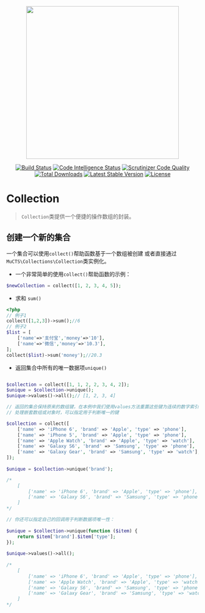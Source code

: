 <p align="center"><img src="https://images.mucts.com/image/exp_def_white.png" width="400"></p>
<p align="center">
    <a href="https://scrutinizer-ci.com/g/mucts/collections"><img src="https://scrutinizer-ci.com/g/mucts/collections/badges/build.png" alt="Build Status"></a>
    <a href="https://scrutinizer-ci.com/g/mucts/collections"><img src="https://scrutinizer-ci.com/g/mucts/collections/badges/code-intelligence.svg" alt="Code Intelligence Status"></a>
    <a href="https://scrutinizer-ci.com/g/mucts/collections"><img src="https://scrutinizer-ci.com/g/mucts/collections/badges/quality-score.png" alt="Scrutinizer Code Quality"></a>
    <a href="https://packagist.org/packages/mucts/collections"><img src="https://poser.pugx.org/mucts/collections/d/total.svg" alt="Total Downloads"></a>
    <a href="https://packagist.org/packages/mucts/collections"><img src="https://poser.pugx.org/mucts/collections/v/stable.svg" alt="Latest Stable Version"></a>
    <a href="https://packagist.org/packages/mucts/collections"><img src="https://poser.pugx.org/mucts/collections/license.svg" alt="License"></a>
</p>

# Collection #

> `Collection`类提供一个便捷的操作数组的封装。

## 创建一个新的集合 ##

一个集合可以使用`collect()`帮助函数基于一个数组被创建 或者直接通过`MuCTS\Collections\Collection`类实例化。

- 一个非常简单的使用`collect()`帮助函数的示例：

```php
$newCollection = collect([1, 2, 3, 4, 5]);
```

- 求和 `sum()`

```php
<?php
// 例子1
collect([1,2,3])->sum();//6
// 例子2
$list = [
    ['name'=>'支付宝','money'=>'10'],
    ['name'=>'微信','money'=>'10.3'],
];
collect($list)->sum('money');//20.3
```

- 返回集合中所有的唯一数据项`unique()`

```php

$collection = collect([1, 1, 2, 2, 3, 4, 2]);
$unique = $collection->unique();
$unique->values()->all();// [1, 2, 3, 4]

// 返回的集合保持原来的数组键，在本例中我们使用values方法重置这些键为连续的数字索引。
// 处理嵌套数组或对象时，可以指定用于判断唯一的键

$collection = collect([
    ['name' => 'iPhone 6', 'brand' => 'Apple', 'type' => 'phone'],
    ['name' => 'iPhone 5', 'brand' => 'Apple', 'type' => 'phone'],
    ['name' => 'Apple Watch', 'brand' => 'Apple', 'type' => 'watch'],
    ['name' => 'Galaxy S6', 'brand' => 'Samsung', 'type' => 'phone'],
    ['name' => 'Galaxy Gear', 'brand' => 'Samsung', 'type' => 'watch'],
]);
 
$unique = $collection->unique('brand');

/*
    [
        ['name' => 'iPhone 6', 'brand' => 'Apple', 'type' => 'phone'],
        ['name' => 'Galaxy S6', 'brand' => 'Samsung', 'type' => 'phone'],
    ]
*/

// 你还可以指定自己的回调用于判断数据项唯一性：
 
$unique = $collection->unique(function ($item) {
    return $item['brand'].$item['type'];
});
 
$unique->values()->all();
 
/*
    [
        ['name' => 'iPhone 6', 'brand' => 'Apple', 'type' => 'phone'],
        ['name' => 'Apple Watch', 'brand' => 'Apple', 'type' => 'watch'],
        ['name' => 'Galaxy S6', 'brand' => 'Samsung', 'type' => 'phone'],
        ['name' => 'Galaxy Gear', 'brand' => 'Samsung', 'type' => 'watch'],
    ]
*/
```

